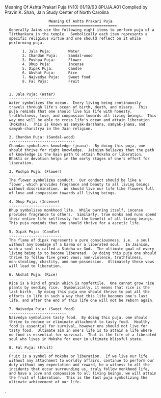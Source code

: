 <body><p>Meaning Of Ashta Prakari Puja  (N10)  01/19/93     8PUJA.A01
      Complied by Pravin K. Shah,  Jain Study Center of North Carolina


                        Meaning Of Ashta Prakari Puja
                        ===============================
      Generally Jains use the following eight items to perform puja of a
      Tirthankara in the temple.  Symbolically each item represents a
      specific religious virtue and one should reflect on it while
      performing puja.

            1. Jala Puja:        Water
            2. Chandan Puja:     Sandal-wood
            3. Pushpa Puja:      Flower
            4. Dhup Puja:        Incense
            5. Dipak Puja:       Candle
            6. Akshat Puja:      Rice
            7. Naivedya Puja:    Sweet food
            8. Fal Puja:         Fruit


      1. Jala Puja: (Water)
      ---------------------
      Water symbolizes the ocean.  Every living being continuously
      travels through life's ocean of birth, death, and misery.  This
      puja reminds that one should live his life with honesty,
      truthfulness, love, and compassion towards all living beings.  This
      way one will be able to cross life's ocean and attain liberation
      (Moksha).  This is known as samyak-darshana, samyak-jnana, and
      samyak-charitrya in the Jain religion.

      2. Chandan Puja: (Sandal-wood)
      ------------------------------
      Chandan symbolizes knowledge (jnana).  By doing this puja, one
      should thrive for right knowledge.  Jainism believes that the path
      of knowledge is the main path to attain Moksha or liberation.
      Bhakti or devotion helps in the early stages of one's effort for
      liberation.

      3. Pushpa Puja: (Flower)
      ------------------------
      The flower symbolizes conduct.  Our conduct should be like a
      flower, which provides fragrance and beauty to all living beings
      without discrimination.  We should live our life like flowers full
      of love and compassion towards all living beings.

      4. Dhup Puja: (Incense)
      -----------------------
      Dhup symbolizes monkhood life.  While burning itself, incense
      provides fragrance to others.  Similarly, true monks and nuns spend
      their entire life selflessly for the benefit of all living beings.
      This puja reminds that one should thrive for a ascetic life.

      5. Dipak Puja: (Candle)
      ------------------------
      The flame of dipak represents a pure consciousness, i.e.  a soul
      without any bondage of a karma or a liberated soul.  In Jainism,
      such a soul is called a Siddha or God.  The ultimate goal of every
      living being is to become liberated.  By doing this puja one should
      thrive to follow five great vows; non-violence, truthfulness,
      non-stealing, chastity, and non-possession.  Ultimately these vows
      will lead to liberation.

      6. Akshat Puja: (Rice)
      ----------------------
      Rice is a kind of grain which is nonfertile.  One cannot grow rice
      plants by seeding rice.  Symbolically, it means that rice is the
      last birth.  By doing this puja one should thrive to put all the
      efforts in life in such a way that this life becomes one's last
      life, and after the end of this life one will not be reborn again.

      7. Naivedya Puja: (Sweet food)
      --------------------------
      Naivedya symbolizes tasty food.  By doing this puja, one should
      thrive to reduce or eliminate attachment to tasty food.  Healthy
      food is essential for survival, however one should not live for
      tasty food.  Ultimate aim in one's life is to attain a life where
      no food is essential for survival.  That is the life of a liberated
      soul who lives in Moksha for ever in ultimate blissful state.

      8. Fal Puja: (Fruit)
      --------------------
      Fruit is a symbol of Moksha or liberation.  If we live our life
      without any attachment to worldly affairs, continue to perform our
      duty without any expectation and reward, be a witness to all the
      incidents that occur surrounding us, truly follow monkhood life,
      and have a love and compassion to all living beings, we will attain
      the fruit of liberation.  This is the last puja symbolizing the
      ultimate achievement of our life.


.</p></body>